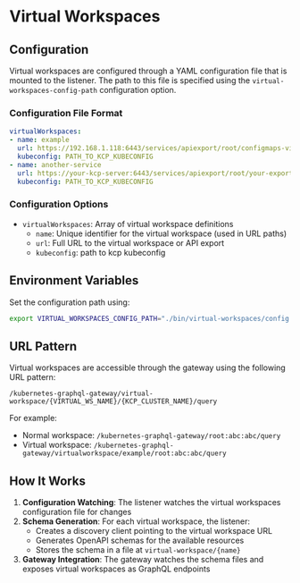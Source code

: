 # Virtual Workspaces

## Configuration

Virtual workspaces are configured through a YAML configuration file that is mounted to the listener. The path to this file is specified using the `virtual-workspaces-config-path` configuration option.

### Configuration File Format

```yaml
virtualWorkspaces:
- name: example
  url: https://192.168.1.118:6443/services/apiexport/root/configmaps-view
  kubeconfig: PATH_TO_KCP_KUBECONFIG
- name: another-service
  url: https://your-kcp-server:6443/services/apiexport/root/your-export
  kubeconfig: PATH_TO_KCP_KUBECONFIG
```

### Configuration Options

- `virtualWorkspaces`: Array of virtual workspace definitions
  - `name`: Unique identifier for the virtual workspace (used in URL paths)
  - `url`: Full URL to the virtual workspace or API export
  - `kubeconfig`: path to kcp kubeconfig

## Environment Variables

Set the configuration path using:

```bash
export VIRTUAL_WORKSPACES_CONFIG_PATH="./bin/virtual-workspaces/config.yaml"
```

## URL Pattern

Virtual workspaces are accessible through the gateway using the following URL pattern:

```
/kubernetes-graphql-gateway/virtual-workspace/{VIRTUAL_WS_NAME}/{KCP_CLUSTER_NAME}/query
```

For example:
- Normal workspace: `/kubernetes-graphql-gateway/root:abc:abc/query`
- Virtual workspace: `/kubernetes-graphql-gateway/virtualworkspace/example/root:abc:abc/query`

## How It Works

1. **Configuration Watching**: The listener watches the virtual workspaces configuration file for changes
2. **Schema Generation**: For each virtual workspace, the listener:
   - Creates a discovery client pointing to the virtual workspace URL
   - Generates OpenAPI schemas for the available resources
   - Stores the schema in a file at `virtual-workspace/{name}`
3. **Gateway Integration**: The gateway watches the schema files and exposes virtual workspaces as GraphQL endpoints
